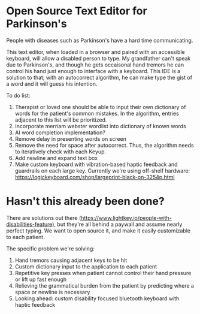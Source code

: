 # Open Source Text Editor for Parkinson's

People with diseases such as Parkinson's have a hard time communicating.

This text editor, when loaded in a browser and paired with an accessible keyboard, will allow a disabled person to type.
My grandfather can't speak due to Parkinson's, and though he gets occaisonal hand tremors he can control his hand just enough to interface with a keyboard.
This IDE is a solution to that; with an autocorrect algorithm, he can make type the gist of a word and it will guess his intention. 

To do list:
1. Therapist or loved one should be able to input their own dictionary of words for the patient's common mistakes. In the algorithm, entries adjacent to this list will be prioritized.
2. Incorporate merriam webster wordlist into dictionary of known words
3. AI word completion implementation?
4. Remove delay in presenting words on screen
5. Remove the need for space after autocorrect. Thus, the algorithm needs to iteratively check with each Keyup.
6. Add newline and expand text box
7. Make custom keyboard with vibration-based haptic feedback and guardrails on each large key. Currently we're using off-shelf hardware: https://logickeyboard.com/shop/largeprint-black-on-3254p.html

# Hasn't this already been done?
There are solutions out there (https://www.lightkey.io/people-with-disabilities-feature), but they're all behind a paywall and assume nearly perfect typing. We want to open source it, and make it easily customizable to each patient.

The specific problem we're solving: 
1. Hand tremors causing adjacent keys to be hit
2. Custom dictionary input to the application to each patient
3. Repetitive key presses when patient cannot control their hand pressure or lift up fast enough
4. Relieving the grammatical burden from the patient by predicting where a space or newline is necessary 
5. Looking ahead: custom disability focused bluetooth keyboard with haptic feedback

